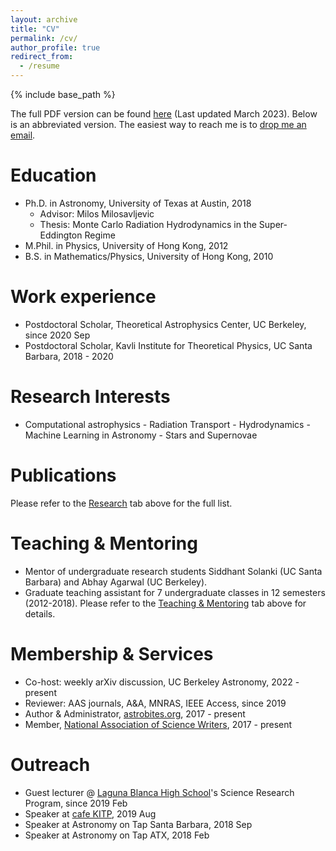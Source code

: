 ```yaml
---
layout: archive
title: "CV"
permalink: /cv/
author_profile: true
redirect_from:
  - /resume
---
```


{% include base_path %}

The full PDF version can be found [here](http://bthtsang.github.io/files/BennyTsang_CV.pdf) (Last updated March 2023). Below is an abbreviated version. The easiest way to reach me is to [drop me an email](mailto:benny.tsang@berkeley.edu).

Education
======
* Ph.D. in Astronomy, University of Texas at Austin, 2018
  * Advisor: Milos Milosavljevic
  * Thesis: Monte Carlo Radiation Hydrodynamics in the Super-Eddington Regime
* M.Phil. in Physics, University of Hong Kong, 2012
* B.S. in Mathematics/Physics, University of Hong Kong, 2010

Work experience
======
* Postdoctoral Scholar, Theoretical Astrophysics Center, UC Berkeley, since 2020 Sep
* Postdoctoral Scholar, Kavli Institute for Theoretical Physics, UC Santa Barbara, 2018 - 2020 

Research Interests
======
* Computational astrophysics - Radiation Transport  - Hydrodynamics - Machine Learning in Astronomy - Stars and Supernovae

Publications
======
Please refer to the [Research](http://bthtsang.github.io/publications) tab above for the full list.

Teaching & Mentoring
======
* Mentor of undergraduate research students Siddhant Solanki (UC Santa Barbara) and Abhay Agarwal (UC Berkeley).
* Graduate teaching assistant for 7 undergraduate classes in 12 semesters (2012-2018).
Please refer to the [Teaching & Mentoring](https://bthtsang.github.io/teaching_mentoring/) tab above for details.

Membership & Services
======
* Co-host: weekly arXiv discussion, UC Berkeley Astronomy, 2022 - present
* Reviewer: AAS journals, A&A, MNRAS, IEEE Access, since 2019
* Author & Administrator, [astrobites.org](https://astrobites.org/), 2017 - present
* Member, [National Association of Science Writers](https://www.nasw.org/), 2017 - present

Outreach
======
* Guest lecturer @ [Laguna Blanca High School](https://www.lagunablanca.org/)'s Science Research Program, since 2019 Feb
* Speaker at [cafe KITP](https://www.kitp.ucsb.edu/outreach/cafe-kitp/order-chaos-tracing-life-and-death-stars), 2019 Aug
* Speaker at Astronomy on Tap Santa Barbara, 2018 Sep
* Speaker at Astronomy on Tap ATX, 2018 Feb

<!--
Skills
======
* Skill 1
* Skill 2
  * Sub-skill 2.1
  * Sub-skill 2.2
  * Sub-skill 2.3
* Skill 3
-->

